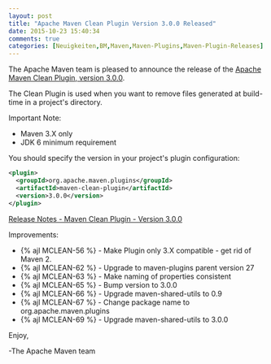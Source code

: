 ```yaml
---
layout: post
title: "Apache Maven Clean Plugin Version 3.0.0 Released"
date: 2015-10-23 15:40:34
comments: true
categories: [Neuigkeiten,BM,Maven,Maven-Plugins,Maven-Plugin-Releases]
---
```

The Apache Maven team is pleased to announce the release of the 
[Apache Maven Clean Plugin, version 3.0.0](http://maven.apache.org/plugins/maven-clean-plugin/).

The Clean Plugin is used when you want to remove files generated at build-time
in a project's directory.

Important Note:

 * Maven 3.X only
 * JDK 6 minimum requirement

You should specify the version in your project's plugin configuration:

``` xml
<plugin>
  <groupId>org.apache.maven.plugins</groupId>
  <artifactId>maven-clean-plugin</artifactId>
  <version>3.0.0</version>
</plugin>
```

[Release Notes - Maven Clean Plugin - Version 3.0.0](http://jira.codehaus.org/secure/ReleaseNote.jspa?projectId=11128&version=20685)

Improvements:

 * {% ajl MCLEAN-56 %} -  Make Plugin only 3.X compatible - get rid of Maven 2.
 * {% ajl MCLEAN-62 %} -  Upgrade to maven-plugins parent version 27
 * {% ajl MCLEAN-63 %} -  Make naming of properties consistent
 * {% ajl MCLEAN-65 %} -  Bump version to 3.0.0
 * {% ajl MCLEAN-66 %} -  Upgrade maven-shared-utils to 0.9
 * {% ajl MCLEAN-67 %} -  Change package name to org.apache.maven.plugins
 * {% ajl MCLEAN-69 %} -  Upgrade maven-shared-utils to 3.0.0


Enjoy,

-The Apache Maven team
